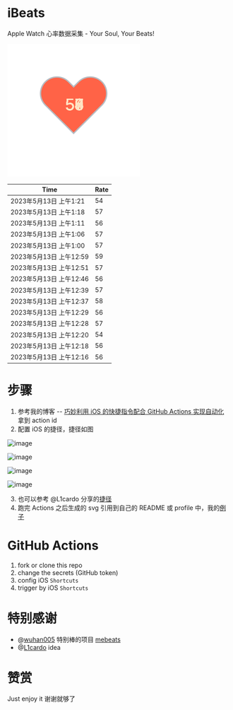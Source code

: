 # iBeats
Apple Watch 心率数据采集 - Your Soul, Your Beats!

![](./files/heart.svg)

<!--START_SECTION:my_heart_rate-->
| Time | Rate | 
 | ---- | ---- | 
| 2023年5月13日 上午1:21 | 54 |
| 2023年5月13日 上午1:18 | 57 |
| 2023年5月13日 上午1:11 | 56 |
| 2023年5月13日 上午1:06 | 57 |
| 2023年5月13日 上午1:00 | 57 |
| 2023年5月13日 上午12:59 | 59 |
| 2023年5月13日 上午12:51 | 57 |
| 2023年5月13日 上午12:46 | 56 |
| 2023年5月13日 上午12:39 | 57 |
| 2023年5月13日 上午12:37 | 58 |
| 2023年5月13日 上午12:29 | 56 |
| 2023年5月13日 上午12:28 | 57 |
| 2023年5月13日 上午12:20 | 54 |
| 2023年5月13日 上午12:18 | 56 |
| 2023年5月13日 上午12:16 | 56 |

<!--END_SECTION:my_heart_rate-->

# 步骤
1. 参考我的博客 -- [巧妙利用 iOS 的快捷指令配合 GitHub Actions 实现自动化](https://github.com/yihong0618/gitblog/issues/198) 拿到 action id
2. 配置 iOS 的捷径，捷径如图

![image](https://user-images.githubusercontent.com/15976103/122154218-0db0b480-ce97-11eb-93bb-5aec07c558dc.png)

![image](https://user-images.githubusercontent.com/15976103/122154236-186b4980-ce97-11eb-8e4b-70551a0391ae.png)

![image](https://user-images.githubusercontent.com/15976103/122154268-2d47dd00-ce97-11eb-902e-3acf292265a9.png)

![image](https://user-images.githubusercontent.com/15976103/122174055-fa144680-ceb4-11eb-9be2-3eb83cd516f7.png)

3. 也可以参考 @L1cardo 分享的[捷径](https://www.icloud.com/shortcuts/6ab6047b459c41ad822ad6b94b1c03d4)
4. 跑完 Actions 之后生成的 svg 引用到自己的 README 或 profile 中，我的[例子](https://github.com/yihong0618) 

# GitHub Actions

1. fork or clone this repo
2. change the secrets (GitHub token)
3. config iOS `Shortcuts` 
4. trigger by iOS `Shortcuts`

# 特别感谢
- @[wuhan005](https://github.com/wuhan005) 特别棒的项目 [mebeats](https://github.com/wuhan005/mebeats)
- @[L1cardo](https://github.com/L1cardo) idea

# 赞赏
Just enjoy it
谢谢就够了
